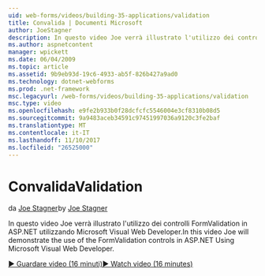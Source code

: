 ```yaml
---
uid: web-forms/videos/building-35-applications/validation
title: Convalida | Documenti Microsoft
author: JoeStagner
description: In questo video Joe verrà illustrato l'utilizzo dei controlli FormValidation in ASP.NET utilizzando Microsoft Visual Web Developer.
ms.author: aspnetcontent
manager: wpickett
ms.date: 06/04/2009
ms.topic: article
ms.assetid: 9b9eb93d-19c6-4933-ab5f-826b427a9ad0
ms.technology: dotnet-webforms
ms.prod: .net-framework
msc.legacyurl: /web-forms/videos/building-35-applications/validation
msc.type: video
ms.openlocfilehash: e9fe2b933b0f28dcfcfc5546004e3cf8310b08d5
ms.sourcegitcommit: 9a9483aceb34591c97451997036a9120c3fe2baf
ms.translationtype: MT
ms.contentlocale: it-IT
ms.lasthandoff: 11/10/2017
ms.locfileid: "26525000"
---
```

<a name="validation"></a><span data-ttu-id="8d1d4-103">Convalida</span><span class="sxs-lookup"><span data-stu-id="8d1d4-103">Validation</span></span>
====================
<span data-ttu-id="8d1d4-104">da [Joe Stagner](https://github.com/JoeStagner)</span><span class="sxs-lookup"><span data-stu-id="8d1d4-104">by [Joe Stagner](https://github.com/JoeStagner)</span></span>

<span data-ttu-id="8d1d4-105">In questo video Joe verrà illustrato l'utilizzo dei controlli FormValidation in ASP.NET utilizzando Microsoft Visual Web Developer.</span><span class="sxs-lookup"><span data-stu-id="8d1d4-105">In this video Joe will demonstrate the use of the FormValidation controls in ASP.NET Using Microsoft Visual Web Developer.</span></span>

[<span data-ttu-id="8d1d4-106">&#9654; Guardare video (16 minuti)</span><span class="sxs-lookup"><span data-stu-id="8d1d4-106">&#9654; Watch video (16 minutes)</span></span>](https://channel9.msdn.com/Blogs/ASP-NET-Site-Videos/validation)
